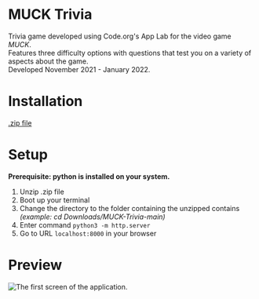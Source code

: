 # MUCK Trivia
Trivia game developed using Code.org's App Lab for the video game _MUCK_.\
Features three difficulty options with questions that test you on a variety of aspects about the game.\
Developed November 2021 - January 2022.

# Installation
[.zip file](https://github.com/PlainOlSoapBar/MUCK-Trivia/archive/refs/heads/main.zip)

# Setup
**Prerequisite: python is installed on your system.**
1. Unzip .zip file
2. Boot up your terminal
3. Change the directory to the folder containing the unzipped contains _(example: cd Downloads/MUCK-Trivia-main)_
4. Enter command `python3 -m http.server`
5. Go to URL `localhost:8000` in your browser

# Preview
![The first screen of the application.](https://i.imgur.com/rXEV8B6.png)
